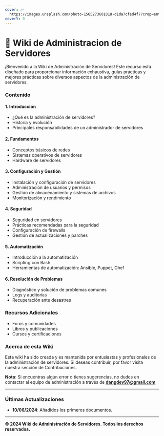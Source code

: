 ```yaml
---
cover: >-
  https://images.unsplash.com/photo-1565273601018-d1da7cfed4f7?crop=entropy&cs=srgb&fm=jpg&ixid=M3wxOTcwMjR8MHwxfHNlYXJjaHw3fHxTZXJ2ZXJ8ZW58MHx8fHwxNzE3ODUzMzc3fDA&ixlib=rb-4.0.3&q=85
coverY: 0
---
```


# 👋 Wiki de Administracion de Servidores

¡Bienvenido a la Wiki de Administración de Servidores! Este recurso está diseñado para proporcionar información exhaustiva, guías prácticas y mejores prácticas sobre diversos aspectos de la administración de servidores.

### Contenido

#### 1. **Introducción**

* ¿Qué es la administración de servidores?
* Historia y evolución
* Principales responsabilidades de un administrador de servidores

#### 2. **Fundamentos**

* Conceptos básicos de redes
* Sistemas operativos de servidores
* Hardware de servidores

#### 3. **Configuración y Gestión**

* Instalación y configuración de servidores
* Administración de usuarios y permisos
* Gestión de almacenamiento y sistemas de archivos
* Monitorización y rendimiento

#### 4. **Seguridad**

* Seguridad en servidores
* Prácticas recomendadas para la seguridad
* Configuración de firewalls
* Gestión de actualizaciones y parches

#### 5. **Automatización**

* Introducción a la automatización
* Scripting con Bash
* Herramientas de automatización: Ansible, Puppet, Chef

#### 6. **Resolución de Problemas**

* Diagnóstico y solución de problemas comunes
* Logs y auditorías
* Recuperación ante desastres

### Recursos Adicionales

* Foros y comunidades
* Libros y publicaciones
* Cursos y certificaciones

### Acerca de esta Wiki

Esta wiki ha sido creada y es mantenida por entusiastas y profesionales de la administración de servidores. Si deseas contribuir, por favor visita nuestra sección de Contribuciones.

**Nota:** Si encuentras algún error o tienes sugerencias, no dudes en contactar al equipo de administración a través de **dangdev97@gmail.com**

***

### Últimas Actualizaciones

* **10/06/2024**: Añadidos los primeros documentos.

***

**© 2024 Wiki de Administración de Servidores. Todos los derechos reservados.**
